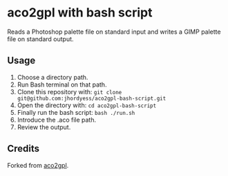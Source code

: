 # aco2gpl with bash script

Reads a Photoshop palette file on standard input and writes a GIMP palette file on standard output.

## Usage

1. Choose a directory path.
2. Run Bash terminal on that path.
3. Clone this repository with: `git clone git@github.com:jhordyess/aco2gpl-bash-script.git`
4. Open the directory with: `cd aco2gpl-bash-script`
5. Finally run the bash script: `bash ./run.sh`
6. Introduce the .aco file path.
7. Review the output.

## Credits

Forked from [aco2gpl](https://github.com/baskerville/aco2gpl).
